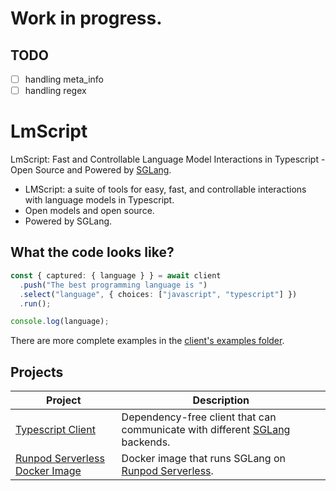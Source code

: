 # Work in progress.

## TODO

- [ ] handling meta_info
- [ ] handling regex

# LmScript

LmScript: Fast and Controllable Language Model Interactions in Typescript - Open
Source and Powered by [SGLang](https://github.com/sgl-project/sglang).

- LMScript: a suite of tools for easy, fast, and controllable interactions with
  language models in Typescript.
- Open models and open source.
- Powered by SGLang.

## What the code looks like?

```ts
const { captured: { language } } = await client
  .push("The best programming language is ")
  .select("language", { choices: ["javascript", "typescript"] })
  .run();

console.log(language);
```

There are more complete examples in the
[client's examples folder](https://github.com/lucasavila00/LmScript/tree/main/client/examples).

## Projects

| Project                                                                                                | Description                                                                                                          |
| ------------------------------------------------------------------------------------------------------ | -------------------------------------------------------------------------------------------------------------------- |
| [Typescript Client](https://github.com/lucasavila00/LmScript/tree/main/client)                         | Dependency-free client that can communicate with different [SGLang](https://github.com/sgl-project/sglang) backends. |
| [Runpod Serverless Docker Image](https://github.com/lucasavila00/LmScript/tree/main/runpod-serverless) | Docker image that runs SGLang on [Runpod Serverless](https://www.runpod.io/serverless-gpu).                          |
